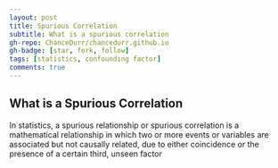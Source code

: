 ```yaml
---
layout: post
title: Spurious Correlation
subtitle: What is a spurious correlation
gh-repo: ChanceDurr/chancedurr.github.io
gh-badge: [star, fork, follow]
tags: [statistics, confounding factor]
comments: true
---
```


## What is a Spurious Correlation

In statistics, a spurious relationship or spurious correlation is a mathematical relationship in which two or more events or variables are associated but not causally related, due to either coincidence or the presence of a certain third, unseen factor